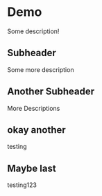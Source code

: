 # Demo

Some description! 

## Subheader

Some more description

## Another Subheader

More Descriptions

## okay another

testing

## Maybe last

testing123